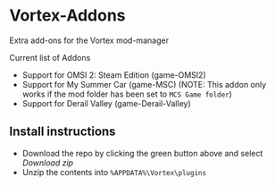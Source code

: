 # Vortex-Addons
Extra add-ons for the Vortex mod-manager

Current list of Addons
* Support for OMSI 2: Steam Edition (game-OMSI2)
* Support for My Summer Car (game-MSC) (NOTE: This addon only works if the mod folder has been set to `MCS Game folder`)
* Support for Derail Valley (game-Derail-Valley)


## Install instructions
* Download the repo by clicking the green button above and select *Download zip*
* Unzip the contents into ```%APPDATA%\Vortex\plugins```
